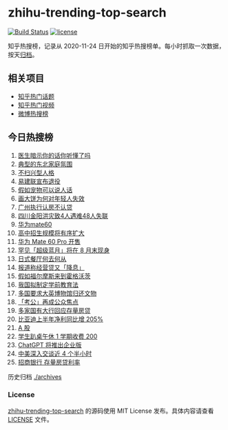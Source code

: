 # zhihu-trending-top-search

[![Build Status](https://github.com/justjavac/zhihu-trending-top-search/workflows/ci/badge.svg?branch=main)](https://github.com/justjavac/zhihu-trending-top-search/actions)
[![license](https://img.shields.io/github/license/justjavac/zhihu-trending-top-search)](https://github.com/justjavac/zhihu-trending-top-search/blob/main/LICENSE)

知乎热搜榜，记录从 2020-11-24 日开始的知乎热搜榜单。每小时抓取一次数据，按天[归档](./archives)。

## 相关项目

- [知乎热门话题](https://github.com/justjavac/zhihu-trending-hot-questions)
- [知乎热门视频](https://github.com/justjavac/zhihu-trending-hot-video)
- [微博热搜榜](https://github.com/justjavac/weibo-trending-hot-search)

## 今日热搜榜

<!-- BEGIN -->
<!-- 最后更新时间 Wed Aug 30 2023 23:07:07 GMT+0800 (China Standard Time) -->

1. [医生暗示你的话你听懂了吗](https://www.zhihu.com/search?q=%E5%8C%BB%E7%94%9F%E6%9A%97%E7%A4%BA%E4%BD%A0%E7%9A%84%E8%AF%9D%E4%BD%A0%E5%90%AC%E6%87%82%E4%BA%86%E5%90%97)
1. [典型的东北家庭氛围](https://www.zhihu.com/search?q=%E5%85%B8%E5%9E%8B%E7%9A%84%E4%B8%9C%E5%8C%97%E5%AE%B6%E5%BA%AD%E6%B0%9B%E5%9B%B4)
1. [不扫兴型人格](https://www.zhihu.com/search?q=%E4%B8%8D%E6%89%AB%E5%85%B4%E5%9E%8B%E4%BA%BA%E6%A0%BC)
1. [易建联宣布退役](https://www.zhihu.com/search?q=%E6%98%93%E5%BB%BA%E8%81%94%E5%AE%A3%E5%B8%83%E9%80%80%E5%BD%B9)
1. [假如宠物可以说人话](https://www.zhihu.com/search?q=%E5%81%87%E5%A6%82%E5%AE%A0%E7%89%A9%E5%8F%AF%E4%BB%A5%E8%AF%B4%E4%BA%BA%E8%AF%9D)
1. [画大饼为何对年轻人失效](https://www.zhihu.com/search?q=%E7%94%BB%E5%A4%A7%E9%A5%BC%E4%B8%BA%E4%BD%95%E5%AF%B9%E5%B9%B4%E8%BD%BB%E4%BA%BA%E5%A4%B1%E6%95%88)
1. [广州执行认房不认贷](https://www.zhihu.com/search?q=%E5%B9%BF%E5%B7%9E%E6%89%A7%E8%A1%8C%E8%AE%A4%E6%88%BF%E4%B8%8D%E8%AE%A4%E8%B4%B7)
1. [四川金阳洪灾致4人遇难48人失联](https://www.zhihu.com/search?q=%E5%9B%9B%E5%B7%9D%E9%87%91%E9%98%B3%E6%B4%AA%E7%81%BE%E8%87%B44%E4%BA%BA%E9%81%87%E9%9A%BE48%E4%BA%BA%E5%A4%B1%E8%81%94)
1. [华为mate60](https://www.zhihu.com/search?q=%E5%8D%8E%E4%B8%BAmate60)
1. [高中招生规模将有序扩大](https://www.zhihu.com/search?q=%E9%AB%98%E4%B8%AD%E6%8B%9B%E7%94%9F%E8%A7%84%E6%A8%A1%E5%B0%86%E6%9C%89%E5%BA%8F%E6%89%A9%E5%A4%A7)
1. [华为 Mate 60 Pro 开售](https://www.zhihu.com/search?q=%E5%8D%8E%E4%B8%BA%20Mate%2060%20Pro%20%E5%BC%80%E5%94%AE)
1. [罕见「超级蓝月」将在 8 月末现身](https://www.zhihu.com/search?q=%E7%BD%95%E8%A7%81%E3%80%8C%E8%B6%85%E7%BA%A7%E8%93%9D%E6%9C%88%E3%80%8D%E5%B0%86%E5%9C%A8%208%20%E6%9C%88%E6%9C%AB%E7%8E%B0%E8%BA%AB)
1. [日式餐厅何去何从](https://www.zhihu.com/search?q=%E6%97%A5%E5%BC%8F%E9%A4%90%E5%8E%85%E4%BD%95%E5%8E%BB%E4%BD%95%E4%BB%8E)
1. [报道称经营贷又「降息」](https://www.zhihu.com/search?q=%E6%8A%A5%E9%81%93%E7%A7%B0%E7%BB%8F%E8%90%A5%E8%B4%B7%E5%8F%88%E3%80%8C%E9%99%8D%E6%81%AF%E3%80%8D)
1. [假如福尔摩斯来到霍格沃茨](https://www.zhihu.com/search?q=%E5%81%87%E5%A6%82%E7%A6%8F%E5%B0%94%E6%91%A9%E6%96%AF%E6%9D%A5%E5%88%B0%E9%9C%8D%E6%A0%BC%E6%B2%83%E8%8C%A8)
1. [我国拟制定学前教育法](https://www.zhihu.com/search?q=%E6%88%91%E5%9B%BD%E6%8B%9F%E5%88%B6%E5%AE%9A%E5%AD%A6%E5%89%8D%E6%95%99%E8%82%B2%E6%B3%95)
1. [多国要求大英博物馆归还文物](https://www.zhihu.com/search?q=%E5%A4%9A%E5%9B%BD%E8%A6%81%E6%B1%82%E5%A4%A7%E8%8B%B1%E5%8D%9A%E7%89%A9%E9%A6%86%E5%BD%92%E8%BF%98%E6%96%87%E7%89%A9)
1. [「考公」再成公众焦点](https://www.zhihu.com/search?q=%E3%80%8C%E8%80%83%E5%85%AC%E3%80%8D%E5%86%8D%E6%88%90%E5%85%AC%E4%BC%97%E7%84%A6%E7%82%B9)
1. [多家国有大行回应存量房贷](https://www.zhihu.com/search?q=%E5%A4%9A%E5%AE%B6%E5%9B%BD%E6%9C%89%E5%A4%A7%E8%A1%8C%E5%9B%9E%E5%BA%94%E5%AD%98%E9%87%8F%E6%88%BF%E8%B4%B7)
1. [比亚迪上半年净利同比增 205%](https://www.zhihu.com/search?q=%E6%AF%94%E4%BA%9A%E8%BF%AA%E4%B8%8A%E5%8D%8A%E5%B9%B4%E5%87%80%E5%88%A9%E5%90%8C%E6%AF%94%E5%A2%9E%20205%25)
1. [A 股](https://www.zhihu.com/search?q=A%20%E8%82%A1)
1. [学生趴桌午休 1 学期收费 200](https://www.zhihu.com/search?q=%E5%AD%A6%E7%94%9F%E8%B6%B4%E6%A1%8C%E5%8D%88%E4%BC%91%201%20%E5%AD%A6%E6%9C%9F%E6%94%B6%E8%B4%B9%20200)
1. [ChatGPT 将推出企业版](https://www.zhihu.com/search?q=ChatGPT%20%E5%B0%86%E6%8E%A8%E5%87%BA%E4%BC%81%E4%B8%9A%E7%89%88)
1. [中美深入交谈近 4 个半小时](https://www.zhihu.com/search?q=%E4%B8%AD%E7%BE%8E%E6%B7%B1%E5%85%A5%E4%BA%A4%E8%B0%88%E8%BF%91%204%20%E4%B8%AA%E5%8D%8A%E5%B0%8F%E6%97%B6)
1. [招商银行 存量房贷利率](https://www.zhihu.com/search?q=%E6%8B%9B%E5%95%86%E9%93%B6%E8%A1%8C%20%E5%AD%98%E9%87%8F%E6%88%BF%E8%B4%B7%E5%88%A9%E7%8E%87)

<!-- END -->

历史归档 [./archives](./archives)

### License

[zhihu-trending-top-search](https://github.com/justjavac/zhihu-trending-top-search) 的源码使用 MIT License
发布。具体内容请查看 [LICENSE](./LICENSE) 文件。
